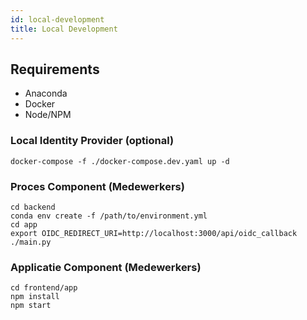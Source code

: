 ```yaml
---
id: local-development
title: Local Development
---
```


## Requirements
- Anaconda
- Docker
- Node/NPM

### Local Identity Provider (optional)
```shell script
docker-compose -f ./docker-compose.dev.yaml up -d
```

### Proces Component (Medewerkers)
```shell script
cd backend
conda env create -f /path/to/environment.yml
cd app
export OIDC_REDIRECT_URI=http://localhost:3000/api/oidc_callback
./main.py
```

### Applicatie Component (Medewerkers)
```shell script
cd frontend/app
npm install
npm start
``` 

